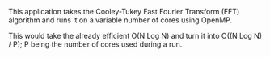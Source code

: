 This application takes the Cooley-Tukey Fast Fourier Transform (FFT) algorithm and runs it on a variable number of cores using OpenMP. 

This would take the already efficient O(N Log N) and turn it into O((N Log N) / P); P being the number of cores used during a run. 
